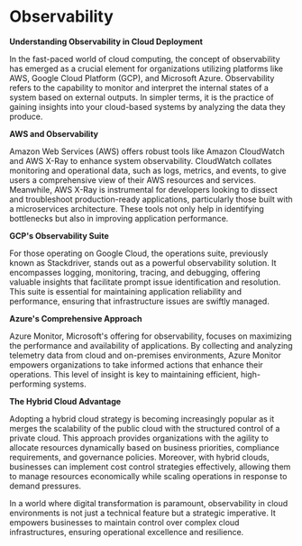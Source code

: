 # Observability

**Understanding Observability in Cloud Deployment**

In the fast-paced world of cloud computing, the concept of observability has emerged as a crucial element for organizations utilizing platforms like AWS, Google Cloud Platform (GCP), and Microsoft Azure. Observability refers to the capability to monitor and interpret the internal states of a system based on external outputs. In simpler terms, it is the practice of gaining insights into your cloud-based systems by analyzing the data they produce.

**AWS and Observability**

Amazon Web Services (AWS) offers robust tools like Amazon CloudWatch and AWS X-Ray to enhance system observability. CloudWatch collates monitoring and operational data, such as logs, metrics, and events, to give users a comprehensive view of their AWS resources and services. Meanwhile, AWS X-Ray is instrumental for developers looking to dissect and troubleshoot production-ready applications, particularly those built with a microservices architecture. These tools not only help in identifying bottlenecks but also in improving application performance.

**GCP's Observability Suite**

For those operating on Google Cloud, the operations suite, previously known as Stackdriver, stands out as a powerful observability solution. It encompasses logging, monitoring, tracing, and debugging, offering valuable insights that facilitate prompt issue identification and resolution. This suite is essential for maintaining application reliability and performance, ensuring that infrastructure issues are swiftly managed.

**Azure's Comprehensive Approach**

Azure Monitor, Microsoft's offering for observability, focuses on maximizing the performance and availability of applications. By collecting and analyzing telemetry data from cloud and on-premises environments, Azure Monitor empowers organizations to take informed actions that enhance their operations. This level of insight is key to maintaining efficient, high-performing systems.

**The Hybrid Cloud Advantage**

Adopting a hybrid cloud strategy is becoming increasingly popular as it merges the scalability of the public cloud with the structured control of a private cloud. This approach provides organizations with the agility to allocate resources dynamically based on business priorities, compliance requirements, and governance policies. Moreover, with hybrid clouds, businesses can implement cost control strategies effectively, allowing them to manage resources economically while scaling operations in response to demand pressures.

In a world where digital transformation is paramount, observability in cloud environments is not just a technical feature but a strategic imperative. It empowers businesses to maintain control over complex cloud infrastructures, ensuring operational excellence and resilience.
